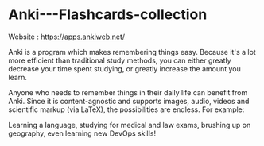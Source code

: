 # Anki---Flashcards-collection
Website : https://apps.ankiweb.net/

Anki is a program which makes remembering things easy. Because it's a lot more efficient than traditional study methods, you can either greatly decrease your time spent studying, or greatly increase the amount you learn.

Anyone who needs to remember things in their daily life can benefit from Anki. Since it is content-agnostic and supports images, audio, videos and scientific markup (via LaTeX), the possibilities are endless.
For example:

Learning a language, studying for medical and law exams, brushing up on geography, even learning new DevOps skills!

